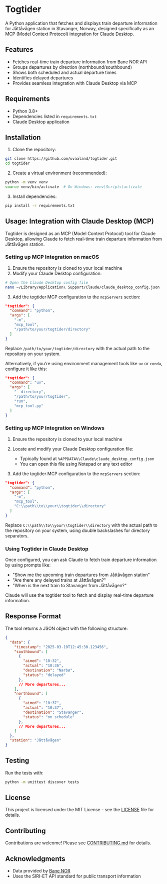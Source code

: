 # Togtider

A Python application that fetches and displays train departure information for Jåttåvågen station in Stavanger, Norway, designed specifically as an MCP (Model Context Protocol) integration for Claude Desktop.

## Features

- Fetches real-time train departure information from Bane NOR API
- Groups departures by direction (northbound/southbound)
- Shows both scheduled and actual departure times
- Identifies delayed departures
- Provides seamless integration with Claude Desktop via MCP

## Requirements

- Python 3.8+
- Dependencies listed in `requirements.txt`
- Claude Desktop application

## Installation

1. Clone the repository:
```bash
git clone https://github.com/uvaaland/togtider.git
cd togtider
```

2. Create a virtual environment (recommended):
```bash
python -m venv venv
source venv/bin/activate  # On Windows: venv\Scripts\activate
```

3. Install dependencies:
```bash
pip install -r requirements.txt
```

## Usage: Integration with Claude Desktop (MCP)

Togtider is designed as an MCP (Model Context Protocol) tool for Claude Desktop, allowing Claude to fetch real-time train departure information from Jåttåvågen station.

### Setting up MCP Integration on macOS

1. Ensure the repository is cloned to your local machine
2. Modify your Claude Desktop configuration:

```bash
# Open the Claude Desktop config file
nano ~/Library/Application\ Support/Claude/claude_desktop_config.json
```

3. Add the togtider MCP configuration to the `mcpServers` section:

```json
"togtider": {
  "command": "python",
  "args": [
    "-m",
    "mcp_tool",
    "/path/to/your/togtider/directory"
  ]
}
```

Replace `/path/to/your/togtider/directory` with the actual path to the repository on your system.

Alternatively, if you're using environment management tools like `uv` or `conda`, configure it like this:

```json
"togtider": {
  "command": "uv",
  "args": [
    "--directory",
    "/path/to/your/togtider",
    "run",
    "mcp_tool.py"
  ]
}
```

### Setting up MCP Integration on Windows

1. Ensure the repository is cloned to your local machine
2. Locate and modify your Claude Desktop configuration file:
   - Typically found at `%APPDATA%\Claude\claude_desktop_config.json`
   - You can open this file using Notepad or any text editor

3. Add the togtider MCP configuration to the `mcpServers` section:

```json
"togtider": {
  "command": "python",
  "args": [
    "-m",
    "mcp_tool",
    "C:\\path\\to\\your\\togtider\\directory"
  ]
}
```

Replace `C:\\path\\to\\your\\togtider\\directory` with the actual path to the repository on your system, using double backslashes for directory separators.

### Using Togtider in Claude Desktop

Once configured, you can ask Claude to fetch train departure information by using prompts like:

- "Show me the upcoming train departures from Jåttåvågen station"
- "Are there any delayed trains at Jåttåvågen?"
- "When is the next train to Stavanger from Jåttåvågen?"

Claude will use the togtider tool to fetch and display real-time departure information.

## Response Format

The tool returns a JSON object with the following structure:

```json
{
  "data": {
    "timestamp": "2025-03-10T12:45:30.123456",
    "southbound": [
      {
        "aimed": "10:32",
        "actual": "10:36", 
        "destination": "Nærbø",
        "status": "delayed"
      },
      // More departures...
    ],
    "northbound": [
      {
        "aimed": "10:37",
        "actual": "10:37",
        "destination": "Stavanger",
        "status": "on schedule"
      },
      // More departures...
    ]
  },
  "station": "Jåttåvågen"
}
```

## Testing

Run the tests with:
```bash
python -m unittest discover tests
```

## License

This project is licensed under the MIT License - see the [LICENSE](LICENSE) file for details.

## Contributing

Contributions are welcome! Please see [CONTRIBUTING.md](CONTRIBUTING.md) for details.

## Acknowledgments

- Data provided by [Bane NOR](https://www.banenor.no/)
- Uses the SIRI-ET API standard for public transport information
